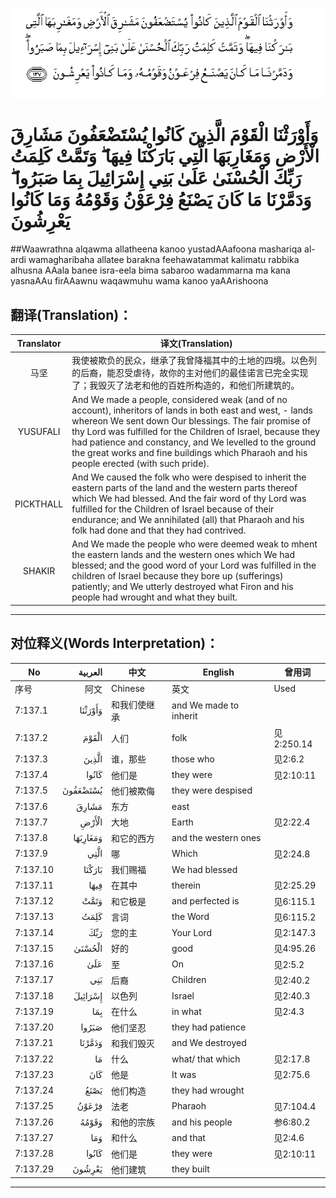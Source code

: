 ![007:137](images/007_137.gif)

# وَأَوْرَثْنَا الْقَوْمَ الَّذِينَ كَانُوا يُسْتَضْعَفُونَ مَشَارِقَ الْأَرْضِ وَمَغَارِبَهَا الَّتِي بَارَكْنَا فِيهَا ۖ وَتَمَّتْ كَلِمَتُ رَبِّكَ الْحُسْنَىٰ عَلَىٰ بَنِي إِسْرَائِيلَ بِمَا صَبَرُوا ۖ وَدَمَّرْنَا مَا كَانَ يَصْنَعُ فِرْعَوْنُ وَقَوْمُهُ وَمَا كَانُوا يَعْرِشُونَ 

##Waawrathna alqawma allatheena kanoo yustadAAafoona mashariqa al-ardi wamagharibaha allatee barakna feehawatammat kalimatu rabbika alhusna AAala banee isra-eela bima sabaroo wadammarna ma kana yasnaAAu firAAawnu waqawmuhu wama kanoo yaAArishoona 

## 翻译(Translation)：

| Translator | 译文(Translation)                                            |
| :--------: | ------------------------------------------------------------ |
|    马坚    | 我使被欺负的民众，继承了我曾降福其中的土地的四境。以色列的后裔，能忍受虐待，故你的主对他们的最佳诺言已完全实现了；我毁灭了法老和他的百姓所构造的，和他们所建筑的。 |
|  YUSUFALI  | And We made a people, considered weak (and of no account), inheritors of lands in both east and west, - lands whereon We sent down Our blessings. The fair promise of thy Lord was fulfilled for the Children of Israel, because they had patience and constancy, and We levelled to the ground the great works and fine buildings which Pharaoh and his people erected (with such pride). |
| PICKTHALL  | And We caused the folk who were despised to inherit the eastern parts of the land and the western parts thereof which We had blessed. And the fair word of thy Lord was fulfilled for the Children of Israel because of their endurance; and We annihilated (all) that Pharaoh and his folk had done and that they had contrived. |
|   SHAKIR   | And We made the people who were deemed weak to mhent the eastern lands and the western ones which We had blessed; and the good word of your Lord was fulfilled in the children of Israel because they bore up (sufferings) patiently; and We utterly destroyed what Firon and his people had wrought and what they built. |

---

## 对位释义(Words Interpretation)：

| No   | العربية | 中文    | English | 曾用词 |
| ---- | ------: | ------- | ------- | ------ |
| 序号 |    阿文 | Chinese | 英文    | Used   |
| 7:137.1  | وَأَوْرَثْنَا  | 和我们使继承 | and We made to inherit |            |
| 7:137.2  | الْقَوْمَ    | 人们         | folk                   | 见2:250.14 |
| 7:137.3  | الَّذِينَ    | 谁，那些     | those who              | 见2:6.2    |
| 7:137.4  | كَانُوا    | 他们是       | they were              | 见2:10:11  |
| 7:137.5  | يُسْتَضْعَفُونَ | 他们被欺侮   | they were despised     |            |
| 7:137.6  | مَشَارِقَ    | 东方         | east                   |            |
| 7:137.7  | الْأَرْضِ    | 大地         | Earth                  | 见2:22.4   |
| 7:137.8  | وَمَغَارِبَهَا | 和它的西方   | and the western ones   |            |
| 7:137.9  | الَّتِي     | 哪           | Which                  | 见2:24.8   |
| 7:137.10 | بَارَكْنَا   | 我们赐福     | We had blessed         |            |
| 7:137.11 | فِيهَا     | 在其中       | therein                | 见2:25.29  |
| 7:137.12 | وَتَمَّتْ     | 和它极是     | and perfected is       | 见6:115.1  |
| 7:137.13 | كَلِمَتُ     | 言词         | the Word               | 见6:115.2  |
| 7:137.14 | رَبِّكَ      | 您的主       | Your Lord              | 见2:147.3  |
| 7:137.15 | الْحُسْنَىٰ   | 好的         | good                   | 见4:95.26  |
| 7:137.16 | عَلَىٰ      | 至           | On                     | 见2:5.2    |
| 7:137.17 | بَنِي      | 后裔         | Children               | 见2:40.2   |
| 7:137.18 | إِسْرَائِيلَ  | 以色列       | Israel                 | 见2:40.3   |
| 7:137.19 | بِمَا      | 在什么       | in what                | 见2:4.3    |
| 7:137.20 | صَبَرُوا    | 他们坚忍     | they had patience      |            |
| 7:137.21 | وَدَمَّرْنَا   | 和我们毁灭   | and We destroyed       |            |
| 7:137.22 | مَا       | 什么         | what/ that which       | 见2:17.8   |
| 7:137.23 | كَانَ      | 他是         | It was                 | 见2:75.6   |
| 7:137.24 | يَصْنَعُ     | 他们构造     | they had wrought       |            |
| 7:137.25 | فِرْعَوْنُ    | 法老         | Pharaoh                | 见7:104.4  |
| 7:137.26 | وَقَوْمُهُ    | 和他的宗族   | and his people         | 参6:80.2   |
| 7:137.27 | وَمَا      | 和什么       | and that               | 见2:4.6    |
| 7:137.28 | كَانُوا    | 他们是       | they were              | 见2:10:11  |
| 7:137.29 | يَعْرِشُونَ   | 他们建筑     | they built             |            |

---